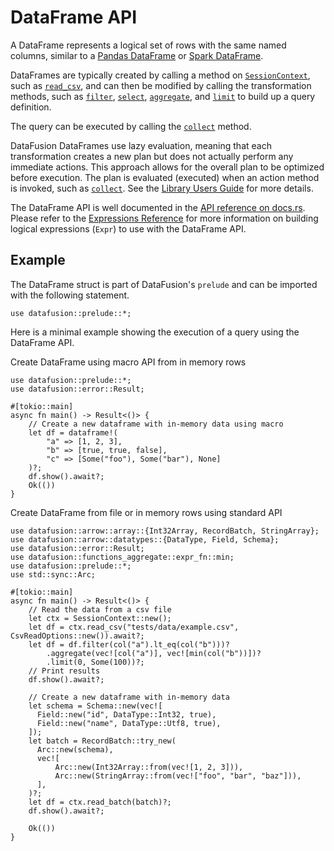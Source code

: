 # DataFrame API

A DataFrame represents a logical set of rows with the same named
columns, similar to a [Pandas
DataFrame](https://pandas.pydata.org/pandas-docs/stable/reference/api/pandas.DataFrame.html)
or [Spark
DataFrame](https://spark.apache.org/docs/latest/sql-programming-guide.html).

DataFrames are typically created by calling a method on
[`SessionContext`](https://docs.rs/datafusion/latest/datafusion/execution/context/struct.SessionContext.html),
such as
[`read_csv`](https://docs.rs/datafusion/latest/datafusion/execution/context/struct.SessionContext.html#method.read_csv),
and can then be modified by calling the transformation methods, such as
[`filter`](https://docs.rs/datafusion/latest/datafusion/dataframe/struct.DataFrame.html#method.filter),
[`select`](https://docs.rs/datafusion/latest/datafusion/dataframe/struct.DataFrame.html#method.select),
[`aggregate`](https://docs.rs/datafusion/latest/datafusion/dataframe/struct.DataFrame.html#method.aggregate),
and
[`limit`](https://docs.rs/datafusion/latest/datafusion/dataframe/struct.DataFrame.html#method.limit)
to build up a query definition.

The query can be executed by calling the
[`collect`](https://docs.rs/datafusion/latest/datafusion/dataframe/struct.DataFrame.html#method.collect)
method.

DataFusion DataFrames use lazy evaluation, meaning that each
transformation creates a new plan but does not actually perform any
immediate actions. This approach allows for the overall plan to be
optimized before execution. The plan is evaluated (executed) when an
action method is invoked, such as
[`collect`](https://docs.rs/datafusion/latest/datafusion/dataframe/struct.DataFrame.html#method.collect).
See the [Library Users
Guide](../library-user-guide/using-the-dataframe-api.html) for more
details.

The DataFrame API is well documented in the [API reference on
docs.rs](https://docs.rs/datafusion/latest/datafusion/dataframe/struct.DataFrame.html).
Please refer to the [Expressions Reference](expressions.html) for more
information on building logical expressions (`Expr`) to use with the
DataFrame API.

## Example

The DataFrame struct is part of DataFusion's `prelude` and can be
imported with the following statement.

    use datafusion::prelude::*;

Here is a minimal example showing the execution of a query using the
DataFrame API.

Create DataFrame using macro API from in memory rows

    use datafusion::prelude::*;
    use datafusion::error::Result;

    #[tokio::main]
    async fn main() -> Result<()> {
        // Create a new dataframe with in-memory data using macro
        let df = dataframe!(
            "a" => [1, 2, 3],
            "b" => [true, true, false],
            "c" => [Some("foo"), Some("bar"), None]
        )?;
        df.show().await?;
        Ok(())
    }

Create DataFrame from file or in memory rows using standard API

    use datafusion::arrow::array::{Int32Array, RecordBatch, StringArray};
    use datafusion::arrow::datatypes::{DataType, Field, Schema};
    use datafusion::error::Result;
    use datafusion::functions_aggregate::expr_fn::min;
    use datafusion::prelude::*;
    use std::sync::Arc;

    #[tokio::main]
    async fn main() -> Result<()> {
        // Read the data from a csv file
        let ctx = SessionContext::new();
        let df = ctx.read_csv("tests/data/example.csv", CsvReadOptions::new()).await?;
        let df = df.filter(col("a").lt_eq(col("b")))?
            .aggregate(vec![col("a")], vec![min(col("b"))])?
            .limit(0, Some(100))?;
        // Print results
        df.show().await?;

        // Create a new dataframe with in-memory data
        let schema = Schema::new(vec![
          Field::new("id", DataType::Int32, true),
          Field::new("name", DataType::Utf8, true),
        ]);
        let batch = RecordBatch::try_new(
          Arc::new(schema),
          vec![
              Arc::new(Int32Array::from(vec![1, 2, 3])),
              Arc::new(StringArray::from(vec!["foo", "bar", "baz"])),
          ],
        )?;
        let df = ctx.read_batch(batch)?;
        df.show().await?;

        Ok(())
    }
